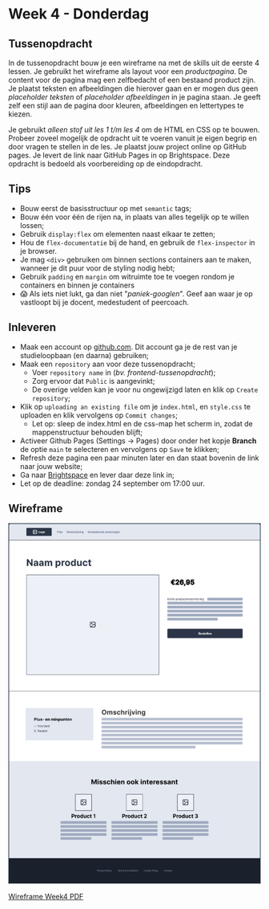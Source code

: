 # Week 4 - Donderdag

## Tussenopdracht

In de tussenopdracht bouw je een wireframe na met de skills uit de eerste 4 lessen. Je gebruikt het wireframe als layout voor een *productpagina*. De content voor de pagina mag een zelfbedacht of een bestaand product zijn. Je plaatst teksten en afbeeldingen die hierover gaan en er mogen dus geen *placeholder teksten* of *placeholder afbeeldingen* in je pagina staan. Je geeft zelf een stijl aan de pagina door kleuren, afbeeldingen en lettertypes te kiezen.

Je gebruikt *alleen stof uit les 1 t/m les 4* om de HTML en CSS op te bouwen. Probeer zoveel mogelijk de opdracht uit te voeren vanuit je eigen begrip en door vragen te stellen in de les. Je plaatst jouw project online op GitHub pages. Je levert de link naar GitHub Pages in op Brightspace. Deze opdracht is bedoeld als voorbereiding op de eindopdracht.

## Tips

- Bouw eerst de basisstructuur op met `semantic` tags;
- Bouw één voor één de rijen na, in plaats van alles tegelijk op te willen lossen;
- Gebruik `display:flex` om elementen naast elkaar te zetten;
- Hou de `flex-documentatie` bij de hand, en gebruik de `flex-inspector` in je browser.
- Je mag `<div>` gebruiken om binnen sections containers aan te maken, wanneer je dit puur voor de styling nodig hebt;
- Gebruik `padding` en `margin` om witruimte toe te voegen rondom je containers en binnen je containers
- 😱 Als iets niet lukt, ga dan niet "*paniek-googlen*". Geef aan waar je op vastloopt bij je docent, medestudent of peercoach.

## Inleveren

- Maak een account op [github.com](https://www.github.com). Dit account ga je de rest van je studieloopbaan (en daarna) gebruiken;
- Maak een `repository` aan voor deze tussenopdracht;
  - Voer `repository name` in (*bv. frontend-tussenopdracht*);
  - Zorg ervoor dat `Public` is aangevinkt;
  - De overige velden kan je voor nu ongewijzigd laten en klik op `Create repository`;
- Klik op `uploading an existing file` om je `index.html`, en `style.css` te uploaden en klik vervolgens op `Commit changes`;
  - Let op: sleep de index.html en de css-map het scherm in, zodat de mappenstructuur behouden blijft;
- Activeer Github Pages (Settings -> Pages) door onder het kopje **Branch** de optie `main` te selecteren en vervolgens op `Save` te klikken;
- Refresh deze pagina een paar minuten later en dan staat bovenin de link naar jouw website;
- Ga naar [Brightspace](https://brightspace.hr.nl/d2l/le/lessons/28886/topics/169219) en lever daar deze link in;
- Let op de deadline: zondag 24 september om 17:00 uur.

## Wireframe

<img width="850" alt="WireframeWeek4" src="./images/week4-wireframe.png">

<br>

[Wireframe Week4 PDF](https://github.com/HR-CMGT/frontend-2023-2024/files/12535686/WireframeWeek4.pdf)
